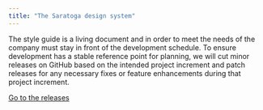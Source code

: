 ```yaml
---
title: "The Saratoga design system"
---
```


The style guide is a living document and in order to meet the needs of the company must stay in front of the development schedule. To ensure development has a stable reference point for planning, we will cut minor releases on GitHub based on the intended project increment and patch releases for any necessary fixes or feature enhancements during that project increment.

<a class="button big promo" href="https://github.com/mcclatchy/design/releases">Go to the releases</a>
